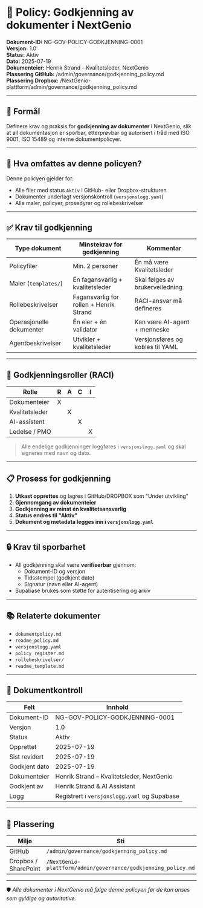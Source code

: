 # 📘 Policy: Godkjenning av dokumenter i NextGenio

**Dokument-ID:** NG-GOV-POLICY-GODKJENNING-0001  
**Versjon:** 1.0  
**Status:** Aktiv  
**Dato:** 2025-07-19  
**Dokumenteier:** Henrik Strand – Kvalitetsleder, NextGenio  
**Plassering GitHub:** /admin/governance/godkjenning_policy.md  
**Plassering Dropbox:** /NextGenio-plattform/admin/governance/godkjenning_policy.md  

---

## 🎯 Formål

Definere krav og praksis for **godkjenning av dokumenter** i NextGenio, slik at all dokumentasjon er sporbar, etterprøvbar og autorisert i tråd med ISO 9001, ISO 15489 og interne dokumentpolicyer.

---

## 🧭 Hva omfattes av denne policyen?

Denne policyen gjelder for:

- Alle filer med status `Aktiv` i GitHub- eller Dropbox-strukturen
- Dokumenter underlagt versjonskontroll (`versjonslogg.yaml`)
- Alle maler, policyer, prosedyrer og rollebeskrivelser

---

## ✅ Krav til godkjenning

| Type dokument            | Minstekrav for godkjenning       | Kommentar                          |
|--------------------------|----------------------------------|------------------------------------|
| Policyfiler              | Min. 2 personer                  | Én må være Kvalitetsleder          |
| Maler (`templates/`)     | Én fagansvarlig + kvalitetsleder | Skal følges av brukerveiledning    |
| Rollebeskrivelser        | Fagansvarlig for rollen + Henrik Strand | RACI-ansvar må defineres     |
| Operasjonelle dokumenter | Én eier + én validator           | Kan være AI-agent + menneske       |
| Agentbeskrivelser        | Utvikler + kvalitetsleder        | Versjonsføres og kobles til YAML   |

---

## 🧩 Godkjenningsroller (RACI)

| Rolle               | R | A | C | I |
|---------------------|---|---|---|---|
| Dokumenteier        | X |   |   |   |
| Kvalitetsleder      |   | X |   |   |
| AI-assistent        |   |   | X |   |
| Ledelse / PMO       |   |   |   | X |

> Alle endelige godkjenninger loggføres i `versjonslogg.yaml` og skal signeres med navn og dato.

---

## 📋 Prosess for godkjenning

1. **Utkast opprettes** og lagres i GitHub/DROPBOX som "Under utvikling"
2. **Gjennomgang av dokumenteier**
3. **Godkjenning av minst én kvalitetsansvarlig**
4. **Status endres til "Aktiv"**
5. **Dokument og metadata legges inn i `versjonslogg.yaml`**

---

## 🔒 Krav til sporbarhet

- All godkjenning skal være **verifiserbar** gjennom:
  - Dokument-ID og versjon
  - Tidsstempel (godkjent dato)
  - Signatur (navn eller AI-agent)
- Supabase brukes som støtte for autentisering og arkiv

---

## 📚 Relaterte dokumenter

- `dokumentpolicy.md`  
- `readme_policy.md`  
- `versjonslogg.yaml`  
- `policy_register.md`  
- `rollebeskrivelser/`  
- `readme_template.md`

---

## 📄 Dokumentkontroll

| Felt           | Innhold                                             |
|----------------|-----------------------------------------------------|
| Dokument-ID    | NG-GOV-POLICY-GODKJENNING-0001                      |
| Versjon        | 1.0                                                 |
| Status         | Aktiv                                               |
| Opprettet      | 2025-07-19                                          |
| Sist revidert  | 2025-07-19                                          |
| Godkjent dato  | 2025-07-19                                          |
| Dokumenteier   | Henrik Strand – Kvalitetsleder, NextGenio           |
| Godkjent av    | Henrik Strand & AI Assistant                        |
| Logg           | Registrert i `versjonslogg.yaml` og Supabase        |

---

## 📂 Plassering

| Miljø               | Sti                                                                 |
|---------------------|---------------------------------------------------------------------|
| GitHub              | `/admin/governance/godkjenning_policy.md`                           |
| Dropbox / SharePoint| `/NextGenio-plattform/admin/governance/godkjenning_policy.md`       |

---

🛡️ *Alle dokumenter i NextGenio må følge denne policyen før de kan anses som gyldige og autoritative.*

